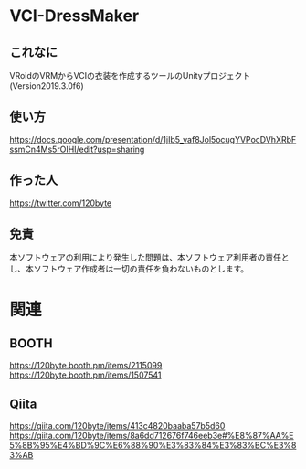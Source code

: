# VCI-DressMaker

## これなに
VRoidのVRMからVCIの衣装を作成するツールのUnityプロジェクト(Version2019.3.0f6)

## 使い方

https://docs.google.com/presentation/d/1jIb5_vaf8Jol5ocugYVPocDVhXRbFssmCn4Ms5rOIHI/edit?usp=sharing

## 作った人

https://twitter.com/120byte

## 免責

本ソフトウェアの利用により発生した問題は、本ソフトウェア利用者の責任とし、本ソフトウェア作成者は一切の責任を負わないものとします。

# 関連

## BOOTH
https://120byte.booth.pm/items/2115099
https://120byte.booth.pm/items/1507541

## Qiita
https://qiita.com/120byte/items/413c4820baaba57b5d60
https://qiita.com/120byte/items/8a6dd712676f746eeb3e#%E8%87%AA%E5%8B%95%E4%BD%9C%E6%88%90%E3%83%84%E3%83%BC%E3%83%AB
